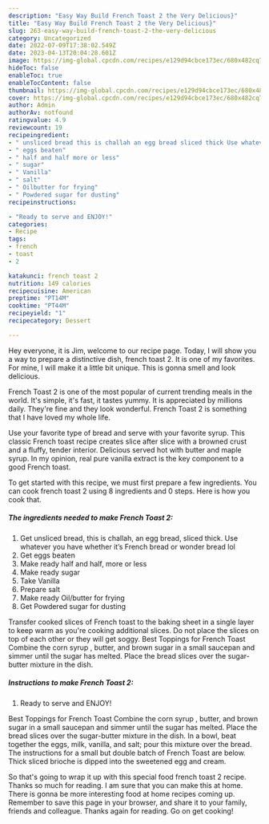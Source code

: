 ```yaml
---
description: "Easy Way Build French Toast 2 the Very Delicious}"
title: "Easy Way Build French Toast 2 the Very Delicious}"
slug: 263-easy-way-build-french-toast-2-the-very-delicious
category: Uncategorized
date: 2022-07-09T17:38:02.549Z
date: 2023-04-13T20:04:28.601Z
image: https://img-global.cpcdn.com/recipes/e129d94cbce173ec/680x482cq70/french-toast-2-recipe-main-photo.jpg
hideToc: false
enableToc: true
enableTocContent: false
thumbnail: https://img-global.cpcdn.com/recipes/e129d94cbce173ec/680x482cq70/french-toast-2-recipe-main-photo.jpg
cover: https://img-global.cpcdn.com/recipes/e129d94cbce173ec/680x482cq70/french-toast-2-recipe-main-photo.jpg
author: Admin
authorAv: notfound
ratingvalue: 4.9
reviewcount: 19
recipeingredient:
- " unsliced bread this is challah an egg bread sliced thick Use whatever you have whether its French bread or wonder bread lol"
- " eggs beaten"
- " half and half more or less"
- " sugar"
- " Vanilla"
- " salt"
- " Oilbutter for frying"
- " Powdered sugar for dusting"
recipeinstructions:

- "Ready to serve and ENJOY!"
categories:
- Recipe
tags:
- french
- toast
- 2

katakunci: french toast 2 
nutrition: 149 calories
recipecuisine: American
preptime: "PT14M"
cooktime: "PT44M"
recipeyield: "1"
recipecategory: Dessert

---
```



Hey everyone, it is Jim, welcome to our recipe page. Today, I will show you a way to prepare a distinctive dish, french toast 2. It is one of my favorites. For mine, I will make it a little bit unique. This is gonna smell and look delicious.

French Toast 2 is one of the most popular of current trending meals in the world. It's simple, it's fast, it tastes yummy. It is appreciated by millions daily. They're fine and they look wonderful. French Toast 2 is something that I have loved my whole life.

Use your favorite type of bread and serve with your favorite syrup. This classic French toast recipe creates slice after slice with a browned crust and a fluffy, tender interior. Delicious served hot with butter and maple syrup. In my opinion, real pure vanilla extract is the key component to a good French toast.


To get started with this recipe, we must first prepare a few ingredients. You can cook french toast 2 using 8 ingredients and 0 steps. Here is how you cook that.

<!--inarticleads1-->

##### The ingredients needed to make French Toast 2:

1. Get  unsliced bread, this is challah, an egg bread, sliced thick. Use whatever you have whether it’s French bread or wonder bread lol
1. Get  eggs beaten
1. Make ready  half and half, more or less
1. Make ready  sugar
1. Take  Vanilla
1. Prepare  salt
1. Make ready  Oil/butter for frying
1. Get  Powdered sugar for dusting


Transfer cooked slices of French toast to the baking sheet in a single layer to keep warm as you&#39;re cooking additional slices. Do not place the slices on top of each other or they will get soggy. Best Toppings for French Toast Combine the corn syrup , butter, and brown sugar in a small saucepan and simmer until the sugar has melted. Place the bread slices over the sugar-butter mixture in the dish. 

<!--inarticleads2-->

##### Instructions to make French Toast 2:


1. Ready to serve and ENJOY!

Best Toppings for French Toast Combine the corn syrup , butter, and brown sugar in a small saucepan and simmer until the sugar has melted. Place the bread slices over the sugar-butter mixture in the dish. In a bowl, beat together the eggs, milk, vanilla, and salt; pour this mixture over the bread. The instructions for a small but double batch of French Toast are below. Thick sliced brioche is dipped into the sweetened egg and cream. 

So that's going to wrap it up with this special food french toast 2 recipe. Thanks so much for reading. I am sure that you can make this at home. There is gonna be more interesting food at home recipes coming up. Remember to save this page in your browser, and share it to your family, friends and colleague. Thanks again for reading. Go on get cooking!
